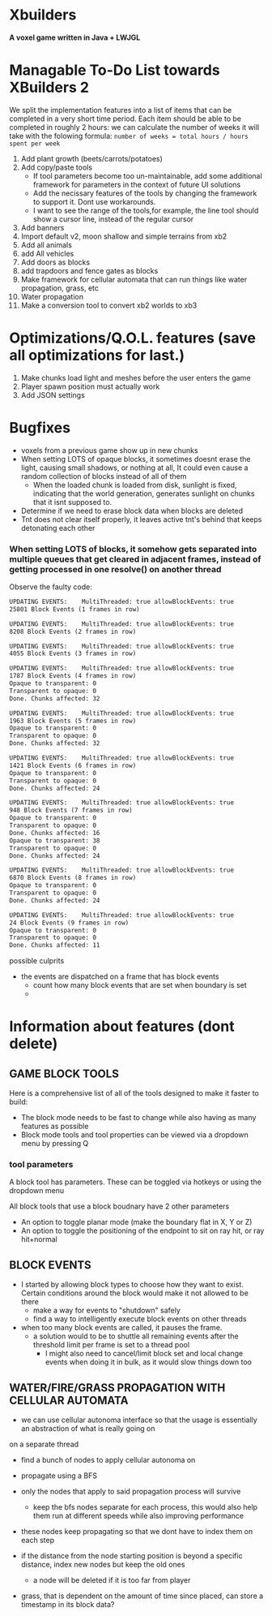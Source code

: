 <!---
![Xbuilders landscape](./assets/images/b.jpg)
-->

# Xbuilders
**A voxel game written in Java + LWJGL**

<!---
## Keys and buttons
Key | action
--|--
W|up/fly
S|down
spacebar|jump/enable gravity
P|toggle collisions
arrow keys|move horizontally
F|toggle fast movement
M|toggle menu
ESC|leave world/exit game
I|toggle inventory
F11|save screenshot


Mouse | action
--|--
Scroll|select block
Right-click|delete block
Left-click|create block


## Overview
This game is a minecraft like block game, written in Java, with priority on **performance** and **simplicity**.

This game can run at top performance at up to a 400 voxel view radius. It has a 3d grid of chunks, The world height is limited to 255 blocks, however that is self imposed primarly due to preformance and sunlight generation in the future, and can be easily bypassed.

### Current features include:
* Animated blocks
* Multiple block types, including stairs, slabs, pillars, ladders, floor items (tracks, etc.) and ladders
* Entities (including animals)
  * Current entities include a Fox (animal)
* A UI main screen
* World saving/loading
* Fast chunk generation with greedy meshing
* Support for large chunk distances (up to 400 voxel radius)

### Things to know:
* I use LWJGL's Nublada GUI library that is builtin to LWJGL to do all of the UI rendering.
* Each chunk is 32x32x32 in size. Chunks coordinates are 3D
* The up direction is -Y, and the down direction is +Y
* Textures are sourced from Pixel perfection along with a few other open source minetest texture packs. Additionally, I have handcrafted a few of my own textures as well.


## Screenshots
A few of the blocks currently available
![blocks](./assets/images/a.jpg)

Inside a house
![indoors](./assets/images/c.jpg)

A group of foxes
![foxes](./assets/images/e.jpg)

Lots of foxes!
![lots of foxes](./assets/images/f.jpg)

Screenshot of the inventory menu
![inventory](./assets/images/g.jpg)

Ingame screenshot:
![ingame](./assets/images/h.jpg)

-->



# Managable To-Do List towards XBuilders 2
We split the implementation features into a list of items that can be completed in a very short time period. Each item should be able to be completed in roughly 2 hours:
we can calculate the number of weeks it will take with the folowing formula:
`number of weeks = total hours / hours spent per week
`

1. Add plant growth (beets/carrots/potatoes)
1. Add copy/paste tools
   * If tool parameters become too un-maintainable, add some additional framework for parameters in the context of future UI solutions
   * Add the necissary features of the tools by changing the framework to support it. Dont use workarounds.
   * I want to see the range of the tools,for example, the line tool should show a cursor line, instead of the regular cursor
4. Add banners
7. Import default v2, moon shallow and simple terrains from xb2
8. Add all animals
9. add All vehicles
9. Add doors as blocks
10. add trapdoors and fence gates as blocks
10. Make framework for cellular automata that can run things like water propagation, grass, etc
11. Water propagation
12. Make a conversion tool to convert xb2 worlds to xb3

# Optimizations/Q.O.L. features **(save all optimizations for last.)**
1. Make chunks load light and meshes before the user enters the game
2. Player spawn position must actually work
4. Add JSON settings

# Bugfixes
* voxels from a previous game show up in new chunks
* When setting LOTS of opaque blocks, it sometimes doesnt erase the light, causing small shadows, or nothing at all, It could even cause a random collection of blocks instead of all of them
  * When the loaded chunk is loaded from disk, sunlight is fixed, indicating that the world generation, generates sunlight on chunks that it isnt supposed to.
* Determine if we need to erase block data when blocks are deleted
* Tnt does not clear itself properly, it leaves active tnt's behind that keeps detonating each other

### When setting LOTS of blocks, it somehow gets separated into multiple queues that get cleared in adjacent frames, instead of getting processed in one resolve() on another thread
Observe the faulty code:
```dtd
UPDATING EVENTS: 	MultiThreaded: true allowBlockEvents: true
25801 Block Events (1 frames in row)

UPDATING EVENTS: 	MultiThreaded: true allowBlockEvents: true
8208 Block Events (2 frames in row)

UPDATING EVENTS: 	MultiThreaded: true allowBlockEvents: true
4055 Block Events (3 frames in row)

UPDATING EVENTS: 	MultiThreaded: true allowBlockEvents: true
1787 Block Events (4 frames in row)
Opaque to transparent: 0
Transparent to opaque: 0
Done. Chunks affected: 32

UPDATING EVENTS: 	MultiThreaded: true allowBlockEvents: true
1963 Block Events (5 frames in row)
Opaque to transparent: 0
Transparent to opaque: 0
Done. Chunks affected: 32

UPDATING EVENTS: 	MultiThreaded: true allowBlockEvents: true
1421 Block Events (6 frames in row)
Opaque to transparent: 0
Transparent to opaque: 0
Done. Chunks affected: 24

UPDATING EVENTS: 	MultiThreaded: true allowBlockEvents: true
948 Block Events (7 frames in row)
Opaque to transparent: 0
Transparent to opaque: 0
Done. Chunks affected: 16
Opaque to transparent: 38
Transparent to opaque: 0
Done. Chunks affected: 24

UPDATING EVENTS: 	MultiThreaded: true allowBlockEvents: true
6870 Block Events (8 frames in row)
Opaque to transparent: 0
Transparent to opaque: 0
Done. Chunks affected: 24

UPDATING EVENTS: 	MultiThreaded: true allowBlockEvents: true
24 Block Events (9 frames in row)
Opaque to transparent: 0
Transparent to opaque: 0
Done. Chunks affected: 11
```

possible culprits
* the events are dispatched on a frame that has block events
  * count how many block events that are set when boundary is set
  * 

# Information about features (dont delete)
## GAME BLOCK TOOLS
Here is a comprehensive list of all of the tools designed to make it faster to build:
* The block mode needs to be fast to change while also having as many features as possible
* Block mode tools and tool properties can be viewed via a dropdown menu by pressing Q

### tool parameters
A block tool has parameters. These can be toggled via hotkeys or using the dropdown menu

All block tools that use a block boudnary have 2 other parameters
* An option to toggle planar mode (make the boundary flat in X, Y or Z)
* An option to toggle the positioning of the endpoint to sit on ray hit, or ray hit+normal

## BLOCK EVENTS
* I started by allowing block types to choose how they want to exist. Certain conditions around the block would make it not allowed to be there
  * make a way for events to "shutdown" safely
  * find a way to intelligently execute block events on other threads
* when too many block events are called, it pauses the frame.
  * a solution would to be to shuttle all remaining events after the threshold limit per frame is set to a thread pool
    * I might also need to cancel/limit block set and local change events when doing it in bulk, as it would slow things down too

## WATER/FIRE/GRASS PROPAGATION WITH CELLULAR AUTOMATA
* we can use cellular autonoma interface so that the usage is essentially an abstraction of what is really going on

on a separate thread
- find a bunch of nodes to apply cellular autonoma on
- propagate using a BFS
- only the nodes that apply to said propagation process will survive
  - keep the bfs nodes separate for each process, this would also help them run at different speeds while also improving performance
- these nodes keep propagating so that we dont have to index them on each step
- if the distance from the node starting position is beyond a specific distance, index new nodes but keep the old ones
  - a node will be deleted if it is too far from player

- grass, that is dependent on the amount of time since placed, can store a timestamp in its block data?
